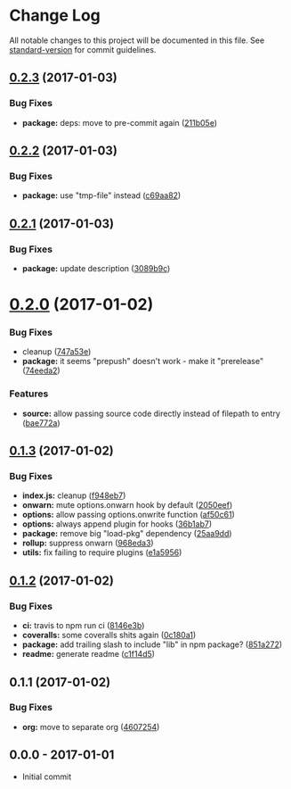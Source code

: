 # Change Log

All notable changes to this project will be documented in this file. See [standard-version](https://github.com/conventional-changelog/standard-version) for commit guidelines.

<a name="0.2.3"></a>
## [0.2.3](https://github.com/rolldown/rolldown/compare/v0.2.2...v0.2.3) (2017-01-03)


### Bug Fixes

* **package:** deps: move to pre-commit again ([211b05e](https://github.com/rolldown/rolldown/commit/211b05e))



<a name="0.2.2"></a>
## [0.2.2](https://github.com/rolldown/rolldown/compare/v0.2.1...v0.2.2) (2017-01-03)


### Bug Fixes

* **package:** use "tmp-file" instead ([c69aa82](https://github.com/rolldown/rolldown/commit/c69aa82))



<a name="0.2.1"></a>
## [0.2.1](https://github.com/rolldown/rolldown/compare/v0.2.0...v0.2.1) (2017-01-03)


### Bug Fixes

* **package:** update description ([3089b9c](https://github.com/rolldown/rolldown/commit/3089b9c))



<a name="0.2.0"></a>
# [0.2.0](https://github.com/rolldown/rolldown/compare/v0.1.3...v0.2.0) (2017-01-02)


### Bug Fixes

* cleanup ([747a53e](https://github.com/rolldown/rolldown/commit/747a53e))
* **package:** it seems "prepush" doesn't work - make it "prerelease" ([74eeda2](https://github.com/rolldown/rolldown/commit/74eeda2))


### Features

* **source:** allow passing source code directly instead of filepath to entry ([bae772a](https://github.com/rolldown/rolldown/commit/bae772a))



<a name="0.1.3"></a>
## [0.1.3](https://github.com/rolldown/rolldown/compare/v0.1.2...v0.1.3) (2017-01-02)


### Bug Fixes

* **index.js:** cleanup ([f948eb7](https://github.com/rolldown/rolldown/commit/f948eb7))
* **onwarn:** mute options.onwarn hook by default ([2050eef](https://github.com/rolldown/rolldown/commit/2050eef))
* **options:** allow passing options.onwrite function ([af50c61](https://github.com/rolldown/rolldown/commit/af50c61))
* **options:** always append plugin for hooks ([36b1ab7](https://github.com/rolldown/rolldown/commit/36b1ab7))
* **package:** remove big "load-pkg" dependency ([25aa9dd](https://github.com/rolldown/rolldown/commit/25aa9dd))
* **rollup:** suppress onwarn ([968eda3](https://github.com/rolldown/rolldown/commit/968eda3))
* **utils:** fix failing to require plugins ([e1a5956](https://github.com/rolldown/rolldown/commit/e1a5956))



<a name="0.1.2"></a>
## [0.1.2](https://github.com/rolldown/rolldown/compare/v0.1.1...v0.1.2) (2017-01-02)


### Bug Fixes

* **ci:** travis to npm run ci ([8146e3b](https://github.com/rolldown/rolldown/commit/8146e3b))
* **coveralls:** some coveralls shits again ([0c180a1](https://github.com/rolldown/rolldown/commit/0c180a1))
* **package:** add trailing slash to include "lib" in npm package? ([851a272](https://github.com/rolldown/rolldown/commit/851a272))
* **readme:** generate readme ([c1f14d5](https://github.com/rolldown/rolldown/commit/c1f14d5))



<a name="0.1.1"></a>
## 0.1.1 (2017-01-02)


### Bug Fixes

* **org:** move to separate org ([4607254](https://github.com/rolldown/rolldown/commit/4607254))





## 0.0.0 - 2017-01-01
- Initial commit